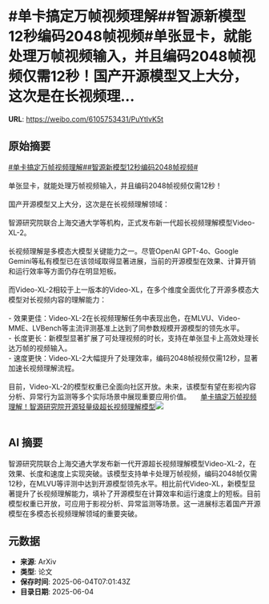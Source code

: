 # #单卡搞定万帧视频理解##智源新模型12秒编码2048帧视频#单张显卡，就能处理万帧视频输入，并且编码2048帧视频仅需12秒！国产开源模型又上大分，这次是在长视频理...

**URL**: https://weibo.com/6105753431/PuYtIvK5t

## 原始摘要

<a href="https://m.weibo.cn/search?containerid=231522type%3D1%26t%3D10%26q%3D%23%E5%8D%95%E5%8D%A1%E6%90%9E%E5%AE%9A%E4%B8%87%E5%B8%A7%E8%A7%86%E9%A2%91%E7%90%86%E8%A7%A3%23&amp;extparam=%23%E5%8D%95%E5%8D%A1%E6%90%9E%E5%AE%9A%E4%B8%87%E5%B8%A7%E8%A7%86%E9%A2%91%E7%90%86%E8%A7%A3%23" data-hide=""><span class="surl-text">#单卡搞定万帧视频理解#</span></a><a href="https://m.weibo.cn/search?containerid=231522type%3D1%26t%3D10%26q%3D%23%E6%99%BA%E6%BA%90%E6%96%B0%E6%A8%A1%E5%9E%8B12%E7%A7%92%E7%BC%96%E7%A0%812048%E5%B8%A7%E8%A7%86%E9%A2%91%23&amp;extparam=%23%E6%99%BA%E6%BA%90%E6%96%B0%E6%A8%A1%E5%9E%8B12%E7%A7%92%E7%BC%96%E7%A0%812048%E5%B8%A7%E8%A7%86%E9%A2%91%23" data-hide=""><span class="surl-text">#智源新模型12秒编码2048帧视频#</span></a><br><br>单张显卡，就能处理万帧视频输入，并且编码2048帧视频仅需12秒！<br><br>国产开源模型又上大分，这次是在长视频理解领域：<br><br>智源研究院联合上海交通大学等机构，正式发布新一代超长视频理解模型Video-XL-2。<br><br>长视频理解是多模态大模型关键能力之一。尽管OpenAI GPT-4o、Google Gemini等私有模型已在该领域取得显著进展，当前的开源模型在效果、计算开销和运行效率等方面仍存在明显短板。<br><br>而Video-XL-2相较于上一版本的Video-XL，在多个维度全面优化了开源多模态大模型对长视频内容的理解能力：<br><br>- 效果更佳：Video-XL-2在长视频理解任务中表现出色，在MLVU、Video-MME、LVBench等主流评测基准上达到了同参数规模开源模型的领先水平。<br>- 长度更长：新模型显著扩展了可处理视频的时长，支持在单张显卡上高效处理长达万帧的视频输入。<br>- 速度更快：Video-XL-2大幅提升了处理效率，编码2048帧视频仅需12秒，显著加速长视频理解流程。<br><br>目前，Video-XL-2的模型权重已全面向社区开放。未来，该模型有望在影视内容分析、异常行为监测等多个实际场景中展现重要应用价值。 <a href="https://weibo.com/ttarticle/p/show?id=2309405173823229526141" data-hide=""><span class="url-icon"><img style="width: 1rem;height: 1rem" src="https://h5.sinaimg.cn/upload/2015/09/25/3/timeline_card_small_article_default.png" referrerpolicy="no-referrer"></span><span class="surl-text">单卡搞定万帧视频理解！智源研究院开源轻量级超长视频理解模型</span></a><img style="" src="https://tvax3.sinaimg.cn/large/006Fd7o3gy1i23ahu0cp1j30oc0dpjsz.jpg" referrerpolicy="no-referrer"><br><br>

## AI 摘要

智源研究院联合上海交通大学发布新一代开源超长视频理解模型Video-XL-2，在效果、长度和速度上实现突破。该模型支持单卡处理万帧视频，编码2048帧仅需12秒，在MLVU等评测中达到开源模型领先水平。相比前代Video-XL，新模型显著提升了长视频理解能力，填补了开源模型在计算效率和运行速度上的短板。目前模型权重已开放，可应用于影视分析、异常监测等场景。这一进展标志着国产开源模型在多模态长视频理解领域的重要突破。

## 元数据

- **来源**: ArXiv
- **类型**: 论文
- **保存时间**: 2025-06-04T07:01:43Z
- **目录日期**: 2025-06-04
